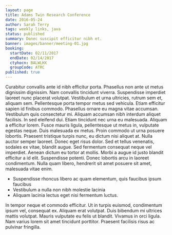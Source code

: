 ```yaml
---
layout: page
title: Adams Twin Research Conference
date: 2016-05-24
author: Sarah Terry
tags: weekly links, java
status: published
summary: Donec suscipit efficitur nibh et.
banner: images/banner/meeting-01.jpg
booking:
  startDate: 02/11/2017
  endDate: 02/14/2017
  ctyhocn: BALWLHX
  groupCode: ATRC
published: true
---
```

Curabitur convallis ante id nibh efficitur porta. Phasellus non ante ut metus dignissim dignissim. Nam convallis tincidunt viverra. Suspendisse imperdiet laoreet nunc placerat volutpat. Vestibulum et urna ultricies, rutrum sem et, aliquam sem. Pellentesque porta tempor metus sed vehicula. Etiam efficitur sapien id finibus commodo. Phasellus ornare eu magna vitae accumsan. Vestibulum quis consectetur mi. Aliquam accumsan nibh interdum aliquet facilisis. In sed eleifend dui. Etiam tincidunt nec urna eu malesuada. Aliquam a efficitur lorem.
Fusce mauris ligula, pellentesque ut metus in, vulputate egestas neque. Duis malesuada ex metus. Proin commodo ut urna posuere lobortis. Praesent tristique turpis nunc, eu dictum nisi aliquet at. Nulla auctor semper laoreet. Donec eget risus dolor. Sed et tellus venenatis, sodales ex vitae, blandit augue. Sed fermentum consequat neque vel imperdiet. Aenean dictum eu tortor at mollis. Morbi a augue id justo blandit efficitur a id elit. Suspendisse potenti. Donec lobortis arcu in laoreet condimentum. Nulla quam libero, hendrerit sit amet posuere sit amet, malesuada vitae enim.

* Suspendisse rhoncus libero ac quam elementum, quis faucibus ipsum faucibus
* Vestibulum a nulla non nibh molestie lacinia
* Aliquam lacinia lectus eget nisi fermentum luctus.

In tempor neque et commodo efficitur. Ut in turpis euismod, condimentum ipsum vel, consequat ex. Aliquam erat volutpat. Duis bibendum mi ultrices mattis volutpat. Mauris vulputate eu felis ut blandit. Vivamus in orci ligula. Nam varius lorem sit amet tincidunt porttitor. Praesent facilisis risus ac pulvinar fringilla.
